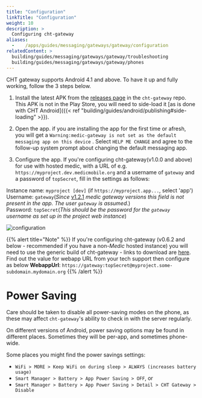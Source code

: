 ```yaml
---
title: "Configuration"
linkTitle: "Configuration"
weight: 10
description: >
  Configuring cht-gateway
aliases:
  -    /apps/guides/messaging/gateways/gateway/configuration
relatedContent: >
  building/guides/messaging/gateways/gateway/troubleshooting
  building/guides/messaging/gateways/gateway/phones
---
```


CHT gateway supports Android 4.1 and above. To have it up and fully working, follow the 3 steps below.

1. Install the latest APK from the [releases page](https://github.com/medic/cht-gateway/releases) in the `cht-gateway` repo. This APK is not in the Play Store, you will need to side-load it [as is done with CHT Android]({{< ref "building/guides/android/publishing#side-loading" >}}).

2. Open the app.
if you are installing the app for the first time or afresh, you will get a ```Warning:medic-gateway is not set as the default messaging app on this device``` . Select ```HELP ME CHANGE``` and agree to the follow-up system prompt about changing the default messaging app.

3. Configure the app. If you're configuring cht-gateway(v1.0.0 and above) for use with hosted medic, with a URL of e.g. ```https://myproject.dev.medicmobile.org``` and a username of ```gateway``` and a password of ```topSecret```, fill in the settings as follows:


Instance name: `myproject [dev]`   (if ```https://myproject.app...```, select 'app')<br>
Username: `gateway`(_Since_ [v1.2.1](https://github.com/medic/cht-gateway/releases/tag/v1.2.1) _medic gateway versions this field is not present in the app. The user `gateway` is assumed_.)<br>
Password: `topSecret`(_This should be the password for the `gateway` username as set up in the project web instance_)


![configuration](gateway-config.png)

{{% alert title="Note" %}}
If you're configuring cht-gateway (v0.6.2 and below - recommended if you have a non-_Medic_ hosted instance) you will need to use the generic build of cht-gateway - links to download are [here](https://github.com/medic/cht-gateway/releases). Find out the value for webapp URL from your tech support then configure as below
 **WebappUrl**: ```https://gateway:topSecret@myproject.some-subdomain.mydomain.org```
{{% /alert %}}



 # Power Saving

 Care should be taken to disable all power-saving modes on the phone, as these may affect `cht-gateway`'s ability to check in with the server regularly.
 
 On different versions of Android, power saving options may be found in different places.  Sometimes they will be per-app, and sometimes phone-wide.  
 
 Some places you might find the power savings settings:

* `WiFi > MORE > Keep WiFi on during sleep > ALWAYS (increases battery usage)`
* `Smart Manager > Battery > App Power Saving > OFF`, or
* `Smart Manager > Battery > App Power Saving > Detail > CHT Gateway > Disable`
